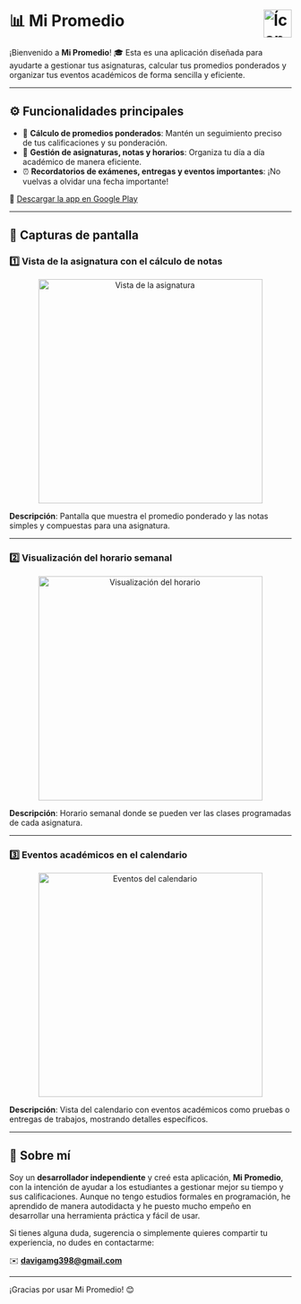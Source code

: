 # 📊 Mi Promedio <img src="https://play-lh.googleusercontent.com/4cVrMXLBusIh1f6KFLlsyaz4ip56m2tdQysDoiLc8p2eN5s9UHs3nzV2m2HCH_jw6qI=w240-h480-rw" alt="Ícono de Mi Promedio" width="50" align="right"/>

¡Bienvenido a **Mi Promedio**! 🎓 Esta es una aplicación diseñada para ayudarte a gestionar tus asignaturas, calcular tus promedios ponderados y organizar tus eventos académicos de forma sencilla y eficiente.

---

## ⚙️ Funcionalidades principales

- 🧮 **Cálculo de promedios ponderados**: Mantén un seguimiento preciso de tus calificaciones y su ponderación.
- 📅 **Gestión de asignaturas, notas y horarios**: Organiza tu día a día académico de manera eficiente.
- ⏰ **Recordatorios de exámenes, entregas y eventos importantes**: ¡No vuelvas a olvidar una fecha importante!

🔗 [Descargar la app en Google Play](https://play.google.com/store/apps/details?id=com.maquiapps.mipromedioponderado1&pcampaignid=web_share)

---

## 📸 Capturas de pantalla

### 1️⃣ Vista de la asignatura con el cálculo de notas
<p align="center">
  <img src="https://play-lh.googleusercontent.com/U7uAmcP7Ee1afDTEQcC7-6qS8h33xyN2RAYr6MWn9NUv7TUVkFS2MMhIgJUtfgtdOA=w2560-h1440-rw" alt="Vista de la asignatura" width="400"/>
</p>

**Descripción**: Pantalla que muestra el promedio ponderado y las notas simples y compuestas para una asignatura.

---

### 2️⃣ Visualización del horario semanal
<p align="center">
  <img src="https://play-lh.googleusercontent.com/emaxU_l1Ixn46EqiuXtMiNvM0s357_irCE-kp9gCD_hShzDJYK-R_Mq1BK525bJlSKo=w2560-h1440-rw" alt="Visualización del horario" width="400"/>
</p>

**Descripción**: Horario semanal donde se pueden ver las clases programadas de cada asignatura.

---

### 3️⃣ Eventos académicos en el calendario
<p align="center">
  <img src="https://play-lh.googleusercontent.com/qCStXWlETJl9dgwWJ99sNksXaSwAJXfB6SCgsXjhsKH_YIofnIxfwlWnoeDwrdtyQQ=w2560-h1440-rw" alt="Eventos del calendario" width="400"/>
</p>

**Descripción**: Vista del calendario con eventos académicos como pruebas o entregas de trabajos, mostrando detalles específicos.

---

## 👤 Sobre mí

Soy un **desarrollador independiente** y creé esta aplicación, **Mi Promedio**, con la intención de ayudar a los estudiantes a gestionar mejor su tiempo y sus calificaciones. Aunque no tengo estudios formales en programación, he aprendido de manera autodidacta y he puesto mucho empeño en desarrollar una herramienta práctica y fácil de usar.

Si tienes alguna duda, sugerencia o simplemente quieres compartir tu experiencia, no dudes en contactarme:

✉️ **davigamg398@gmail.com**

---

¡Gracias por usar Mi Promedio! 😊
